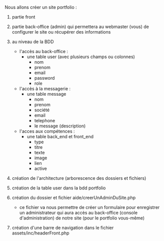 Nous allons créer un site portfolio :
1. partie front
2. partie back-office (admin) qui permettera au webmaster (vous) de configurer le site ou récupérer des informations
3. au niveau de la BDD 
    - l'accès au back-office :
        - une table user (avec plusieurs champs ou colonnes)
            - nom
            - prenom
            - email
            - password
            - role 
    - l'accès à la messagerie :
        - une table message 
            - nom
            - prenom
            - société
            - email
            - telephone
            - le message (description)
    - l'acces aux compétences :
        - une table back_end et front_end 
            - type 
            - titre 
            - texte 
            - image
            - lien
            - active 

4. création de l'architecture (arborescence des dossiers et fichiers)
5. création de la table user dans la bdd portfolio
6. création du dossier et fichier aide/creerUnAdminDuSite.php
    - ce fichier va nous permettre de créer un formulaire pour enregistrer un administrateur qui aura accès au back-office (console d'administration) de notre site (pour le portfolio vous-même)
7. création d'une barre de navigation dans le fichier assets/inc/headerFront.php
